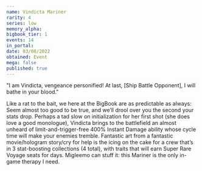 ```yaml
---
name: Vindicta Mariner
rarity: 4
series: low
memory_alpha:
bigbook_tier: 1
events: 14
in_portal:
date: 03/08/2022
obtained: Event
mega: false
published: true
---
```


"I am Vindicta, vengeance personified! At last, [Ship Battle Opponent], I will bathe in your blood."

Like a rat to the bait, we here at the BigBook are as predictable as always: Seem almost too good to be true, and we’ll drool over you the second your stats drop. Perhaps a tad slow on initialization for her first shot (she does love a good monologue), Vindicta brings to the battlefield an almost unheard of limit-and-trigger-free 400% Instant Damage ability whose cycle time will make your enemies tremble. Fantastic art from a fantastic movie/hologram story/cry for help is the icing on the cake for a crew that’s in 3 stat-boosting collections (4 total), with traits that will earn Super Rare Voyage seats for days. Migleemo can stuff it: this Mariner is the only in-game therapy I need.
